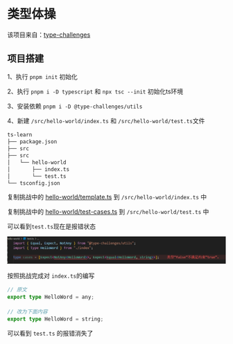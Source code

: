 # 类型体操

该项目来自：[type-challenges](https://github.com/type-challenges/type-challenges/blob/main/README.zh-CN.md)



## 项目搭建

1、执行 `pnpm init` 初始化

2、执行 `pnpm i -D typescript` 和 `npx tsc --init` 初始化ts环境

3、安装依赖 `pnpm i -D @type-challenges/utils`

4、新建 `/src/hello-world/index.ts` 和 `/src/hello-world/test.ts`文件

```text
ts-learn
├── package.json
├── src
├── src
│   └── hello-world
│       ├── index.ts
│       └── test.ts
└── tsconfig.json
```

复制挑战中的 [hello-world/template.ts](https://github.com/type-challenges/type-challenges/blob/main/questions/00013-warm-hello-world/template.ts) 到 `/src/hello-world/index.ts` 中

复制挑战中的 [hello-world/test-cases.ts](https://github.com/type-challenges/type-challenges/blob/main/questions/00013-warm-hello-world/test-cases.ts) 到 `/src/hello-world/test.ts` 中

可以看到`test.ts`现在是报错状态

![](./img/type-chall-01.png)

按照挑战完成对 `index.ts`的编写

```ts
// 原文
export type HelloWord = any;

// 改为下面内容
export type HelloWord = string;
```

可以看到 `test.ts` 的报错消失了